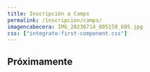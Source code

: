 ```yaml
---
title: Inscripción a Camps
permalink: /inscripcion/camps/
imagencabecera: IMG_20230714_005158_685.jpg
css: ["integrate-first-component.css"]
---
```


## Próximamente
